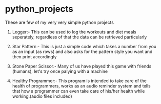 # python_projects
These are few of my very very simple python projects

1. Logger:- This can be used to log the workouts and diet meals seperately, regardless of that the data can be retrieved particularly

2. Star Pattern:- This is just a simple code which takes a number from you as an input (as rows) and also asks for the pattern style you want and then print accordingly

3. Stone Paper Scissor:- Many of us have played this game with friends (humans), let's try once palying with a machine

4. Healthy Programmer:- This program is intended to take care of the health of programmers, works as an audio reminder system and tells that how a programmer can even take care of his/her health while working.(audio files included)
